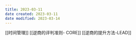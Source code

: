 ```yaml
---
title: 2023-03-11
date created: 2023-03-11
date modified: 2023-03-14
---
```


[[时间管理]]
[[逆商的评判准则- CORE]]
[[逆商的提升方法-LEAD]]